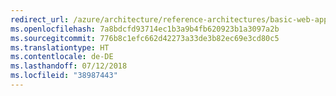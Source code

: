 ```yaml
---
redirect_url: /azure/architecture/reference-architectures/basic-web-app
ms.openlocfilehash: 7a8bdcfd93714ec1b3a9b4fb620923b1a3097a2b
ms.sourcegitcommit: 776b8c1efc662d42273a33de3b82ec69e3cd80c5
ms.translationtype: HT
ms.contentlocale: de-DE
ms.lasthandoff: 07/12/2018
ms.locfileid: "38987443"
---
```

